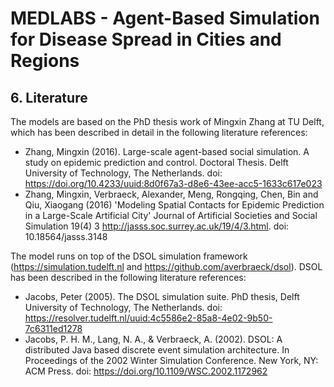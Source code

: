 # MEDLABS - Agent-Based Simulation for Disease Spread in Cities and Regions

## 6. Literature

The models are based on the PhD thesis work of Mingxin Zhang at TU Delft, which has been described in detail in the following literature references:

- Zhang, Mingxin (2016). Large-scale agent-based social simulation. A study on epidemic prediction and control. Doctoral Thesis. Delft University of Technology, The Netherlands. doi: https://doi.org/10.4233/uuid:8d0f67a3-d8e6-43ee-acc5-1633c617e023
- Zhang, Mingxin, Verbraeck, Alexander, Meng, Rongqing, Chen, Bin and Qiu, Xiaogang (2016) 'Modeling Spatial Contacts for Epidemic Prediction in a Large-Scale Artificial City' Journal of Artificial Societies and Social Simulation 19(4) 3 <http://jasss.soc.surrey.ac.uk/19/4/3.html>. doi: 10.18564/jasss.3148


The model runs on top of the DSOL simulation framework (https://simulation.tudelft.nl and https://github.com/averbraeck/dsol). DSOL has been described in the following literature references:

- Jacobs, Peter (2005). The DSOL simulation suite. PhD thesis, Delft University of Technology, The Netherlands. doi: https://resolver.tudelft.nl/uuid:4c5586e2-85a8-4e02-9b50-7c6311ed1278
- Jacobs, P. H. M., Lang, N. A., & Verbraeck, A. (2002). DSOL: A distributed Java based discrete event simulation architecture. In Proceedings of the 2002 Winter Simulation Conference. New York, NY: ACM Press. doi: https://doi.org/10.1109/WSC.2002.1172962

